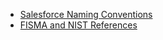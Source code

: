 
  - [Salesforce Naming Conventions](docs/Salesforce-Naming-Conventions.md)
  - [FISMA and NIST References](docs/FISMA-and-NIST-references.md)
